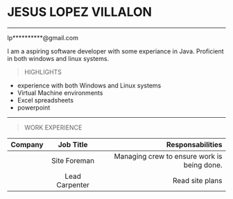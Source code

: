 # JESUS LOPEZ VILLALON
******************************
lp**********@gmail.com

<!-- -->
I am a aspiring software developer with some experiance in Java. Proficient in
both windows and linux systems.
<!-- -->

>HIGHLIGHTS
<!--line that seperates -->
* experience with both Windows and Linux systems
* Virtual Machine environments
* Excel spreadsheets
* powerpoint

-----------------------------------------------------------------------------
>WORK EXPERIENCE
<!--Tables-->
| Company |   Job Title    |                            Responsabilities |
|--|:--------------:|--------------------------------------------:|
|  |  Site Foreman  | Managing crew to ensure work is being done. |
|  | Lead Carpenter |                             Read site plans |
